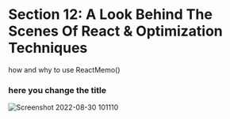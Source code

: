 # Section 12: A Look Behind The Scenes Of React & Optimization Techniques 

how and why to use ReactMemo()

### here you change the title 

![Screenshot 2022-08-30 101110](https://user-images.githubusercontent.com/91760639/187386057-8678e2b2-065f-42e7-a389-7d1456aab923.jpg)
